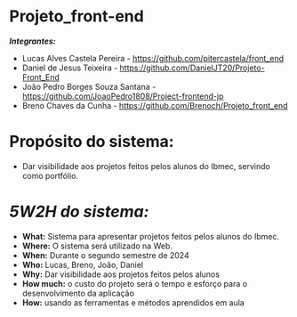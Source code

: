# Projeto_front-end
 ***Integrantes:***
- Lucas Alves Castela Pereira - https://github.com/pitercastela/front_end
- Daniel de Jesus Teixeira - https://github.com/DanielJT20/Projeto-Front_End
- João Pedro Borges Souza Santana - https://github.com/JoaoPedro1808/Project-frontend-jp
- Breno Chaves da Cunha - https://github.com/Brenoch/Projeto_front_end


# **Propósito do sistema:** 
- Dar visibilidade aos projetos feitos pelos alunos do Ibmec, servindo como portfólio.

# *5W2H do sistema:*
- **What:** Sistema para apresentar projetos feitos pelos alunos do Ibmec.
- **Where:** O sistema será utilizado na Web.
- **When:** Durante o segundo semestre de 2024
- **Who:** Lucas, Breno, João, Daniel
- **Why:** Dar visibilidade aos projetos feitos pelos alunos
- **How much:** o custo do projeto será o tempo e esforço para o desenvolvimento da aplicação
- **How:** usando as ferramentas e métodos aprendidos em aula





